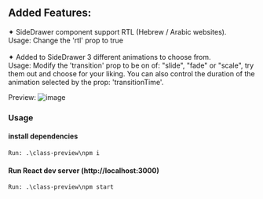 ## Added Features:

✦ SideDrawer component support RTL (Hebrew / Arabic websites).
<br/>Usage: 
Change the 'rtl' prop to true
<br/><br/>
✦ Added to SideDrawer 3 different animations to choose from.
<br/>Usage:
Modify the 'transition' prop to be on of: "slide", "fade" or "scale", try them out and choose for your liking.
You can also control the duration of the animation selected by the prop: 'transitionTime'.

Preview: 
![image](https://user-images.githubusercontent.com/64545813/233176465-f4e34440-7b35-4d56-8413-5d98ae1fd64a.png)


### Usage
#### install dependencies
```
Run: .\class-preview\npm i
```
#### Run React dev server (http://localhost:3000)
```
Run: .\class-preview\npm start
```
